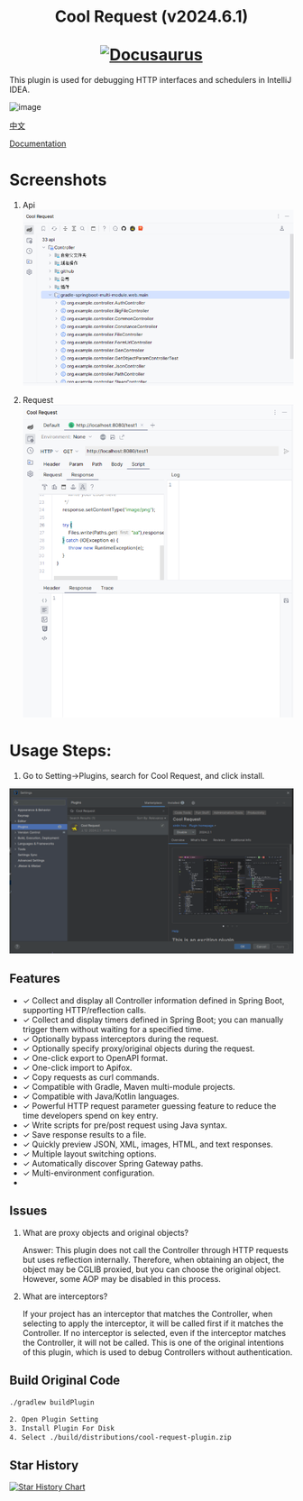 <div align="center">
  <h1 align="center">
    Cool Request (v2024.6.1)
    <br />
    <br />
    <a href="https://coolrequest.dev">
      <img src="https://plugin.houxinlin.com/img/logo.svg" alt="Docusaurus">
    </a>
  </h1>
</div>

This plugin is used for debugging HTTP interfaces and schedulers in IntelliJ IDEA.


![image](https://github.com/houxinlin/cool-request/assets/38684327/63732a65-9847-4fd3-af88-886eb525370a)

[中文](README.zh.md)

[Documentation](https://coolrequest.dev)
# Screenshots
1. Api
   ![img.png](doc/spring-page.png)

2. Request
   ![img.png](doc/request-page.png)
# Usage Steps:
1. Go to Setting->Plugins, search for Cool Request, and click install.

![img.png](doc/install.png)


## Features
- ✓️ Collect and display all Controller information defined in Spring Boot, supporting HTTP/reflection calls.
- ✓ Collect and display timers defined in Spring Boot; you can manually trigger them without waiting for a specified time.
- ✓ Optionally bypass interceptors during the request.
- ✓ Optionally specify proxy/original objects during the request.
- ✓ One-click export to OpenAPI format.
- ✓ One-click import to Apifox.
- ✓ Copy requests as curl commands.
- ✓ Compatible with Gradle, Maven multi-module projects.
- ✓ Compatible with Java/Kotlin languages.
- ✓ Powerful HTTP request parameter guessing feature to reduce the time developers spend on key entry.
- ✓ Write scripts for pre/post request using Java syntax.
- ✓ Save response results to a file.
- ✓ Quickly preview JSON, XML, images, HTML, and text responses.
- ✓ Multiple layout switching options.
- ✓ Automatically discover Spring Gateway paths.
- ✓ Multi-environment configuration.
-
## Issues

1. What are proxy objects and original objects?

   Answer: This plugin does not call the Controller through HTTP requests but uses reflection internally. Therefore, when obtaining an object, the object may be CGLIB proxied, but you can choose the original object. However, some AOP may be disabled in this process.

2. What are interceptors?

   If your project has an interceptor that matches the Controller, when selecting to apply the interceptor, it will be called first if it matches the Controller. If no interceptor is selected, even if the interceptor matches the Controller, it will not be called. This is one of the original intentions of this plugin, which is used to debug Controllers without authentication.

## Build Original Code

```cmd
./gradlew buildPlugin
```
```
2. Open Plugin Setting
3. Install Plugin For Disk
4. Select ./build/distributions/cool-request-plugin.zip

```

## Star History

[![Star History Chart](https://api.star-history.com/svg?repos=houxinlin/cool-request&type=Date)](https://star-history.com/#houxinlin/cool-request&Date)

